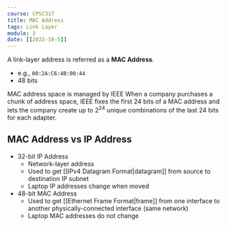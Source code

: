 ```yaml
---
course: CPSC317
title: MAC Address
tags: Link Layer
module: 3
date: [[2022-10-5]]
---
```


A link-layer address is referred as a **MAC Address**.
- e.g., `00:2A:C6:4B:00:44`
- 48 bits

MAC address space is managed by IEEE
When a company purchases a chunk of address space,
IEEE fixes the first 24 bits of a MAC address and lets the company
create up to $2^{24}$ unique combinations of the last 24 bits for each adapter.

## MAC Address vs IP Address
- 32-bit IP Address
    - Network-layer address
    - Used to get [[IPv4 Datagram Format|datagram]] from source to destination IP subnet
    - Laptop IP addresses change when moved
- 48-bit MAC Address
    - Used to get [[Ethernet Frame Format|frame]] from one interface to another physically-connected interface (same network)
    - Laptop MAC addresses do not change
